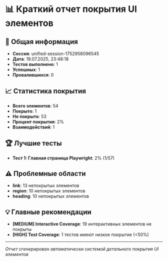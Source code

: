 # 📊 Краткий отчет покрытия UI элементов

## 🎯 Общая информация
- **Сессия**: unified-session-1752958096545
- **Дата**: 19.07.2025, 23:48:18
- **Тестов выполнено**: 1
- **Успешных**: 1
- **Провалившихся**: 0

## 📈 Статистика покрытия
- **Всего элементов**: 54
- **Покрыто**: 1
- **Не покрыто**: 53
- **Процент покрытия**: 2%
- **Взаимодействий**: 1

## 🏆 Лучшие тесты
- **Тест 1: Главная страница Playwright**: 2% (1/57)

## ⚠️ Проблемные области
- **link**: 13 непокрытых элементов
- **region**: 10 непокрытых элементов
- **heading**: 10 непокрытых элементов

## 💡 Главные рекомендации
- **[MEDIUM] Interactive Coverage**: 19 интерактивных элементов не покрыты
- **[HIGH] Test Coverage**: 1 тестов имеют низкое покрытие (<50%)

---
*Отчет сгенерирован автоматически системой детального покрытия UI элементов*